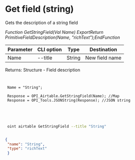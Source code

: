 ﻿---
sidebar_position: 3
---

# Get field (string)
 Gets the description of a string field


*Function GetStringField(Val Name) ExportReturn PrimitiveFieldDescription(Name, "richText");EndFunction*

 | Parameter | CLI option | Type | Destination |
 |-|-|-|-|
 | Name | --title | String | New field name |

 
 Returns: Structure - Field description

```bsl title="Code example"
	
 
 Name = "String";
 
 Response = OPI_Airtable.GetStringField(Name); //Map
 Response = OPI_Tools.JSONString(Response); //JSON string
 

	
```

```sh title="CLI command example"
 
 oint airtable GetStringField --title "String"

```


```json title="Result"

{
 "name": "String",
 "type": "richText"
 }

```
